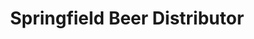 ---
title: "Springfield Beer Distributor"
url: /philadelphia/springfield-beer-distributor/
shop: Spirituosen
---